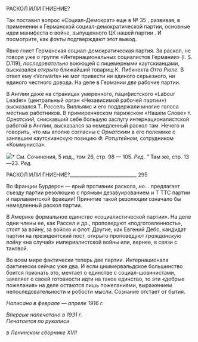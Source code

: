 РАСКОЛ ИЛИ ГНИЕНИЕ?

Так поставил вопрос «Социал-Демократ» еще в № 35 , развивая, в применении к Германской социал-демократической партии, основные идеи манифеста о войне, вы­пущенного ЦК нашей партии . И посмотрите, как _факты_ подтверждают этот вывод.

Явно гниет Германская социал-демократическая партия. За раскол, не говоря уже о группе «Интернациональных социалистов Германии» (I. S. D.119), _последовательно_ воюющей с лицемерными каутскианцами, высказался _открыто_ ближайший товарищ К. Либкнехта _Отто Рюле._ В ответ ему «Vorwärts» не мог привести ни единого серьез­ного, ни единого честного довода. На деле в Германии _две_ рабочие партии.

В Англии даже на страницах умеренного, пацифистского «Labour Leader» (цен­тральный орган «Независимой рабочей партии») высказался Т. Россель Вилльямс и его поддержали многие голоса местных работников. В примиренческом парижском «На­шем Слове» т. _Орнатский,_ снискавший себе большую заслугу интернационалистской работой в Англии, высказался за немедленный раскол там. Нечего и говорить, что мы вполне согласны с _Орнатским_ в его полемике с занявшим каутскианскую позицию _Ф. Ротштейном,_ сотрудником «Коммуниста».

![](file:///C:/Users/bot32/AppData/Local/Temp/msohtmlclip1/01/clip_image001.png)* См. Сочинения, 5 изд., том 26, стр. 98 — 105. _Ред. "_ Там же, стр. 13—23. _Ред._

  

РАСКОЛ ИЛИ ГНИЕНИЕ?____________________________ 295

Во Франции Бурдерон — ярый противник раскола, _но..._ предлагает съезду партии резолюцию с прямым дезавуированием и Τ TTC партии и парламентской фракции! Приня­тие такой резолюции означало бы немедленный раскол партии.

В Америке формальное единство «социалистической партии». На деле одни члены ее, как Рассел и др., проповедуют «подготовленность», стоят за войну, за войско и флот. Другие, как Евгений Дебс, кандидат партии на президентский пост, открыто про­поведуют _гражданскую войну_ «на случай» империалистской войны или, вернее, в связи с таковой.

Во всем мире фактически теперь две партии. Интернационала фактически сейчас уже два. И если циммервальдское большинство боится признать это, мечтает о единст­ве с социал-шовинистами, заявляет о своей готовности идти на такое единство, то эти «добрые пожелания» на деле остаются лишь пожеланиями, выражением непоследова­тельности и робости мысли. Сознание отстает от бытия.

_Написано в феврале_ — _апреле 1916 г._

_Впервые напечатано в 1931 г.                                                             Печатается по рукописи_

_в Ленинском сборнике_ _XVII_
